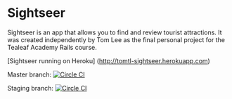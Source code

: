 # Sightseer

Sightseer is an app that allows you to find and review tourist attractions.
It was created independently by Tom Lee as the final personal project for the
Tealeaf Academy Rails course.

[Sightseer running on Heroku] (http://tomtl-sightseer.herokuapp.com)

Master branch: [![Circle CI](https://circleci.com/gh/tomtl/sightseer/tree/master.svg?style=svg)](https://circleci.com/gh/tomtl/sightseer/tree/master)

Staging branch: [![Circle CI](https://circleci.com/gh/tomtl/sightseer/tree/staging.svg?style=svg)](https://circleci.com/gh/tomtl/sightseer/tree/staging)